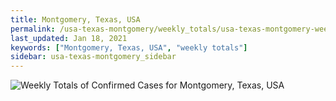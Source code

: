 ```yaml
---
title: Montgomery, Texas, USA
permalink: /usa-texas-montgomery/weekly_totals/usa-texas-montgomery-weekly_totals.html
last_updated: Jan 18, 2021
keywords: ["Montgomery, Texas, USA", "weekly totals"]
sidebar: usa-texas-montgomery_sidebar
---
```


![Weekly Totals of Confirmed Cases for Montgomery, Texas, USA](/covid_tracker/images/graphs/usa-texas-montgomery-weekly_totals_graph.png)
